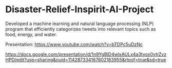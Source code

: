# Disaster-Relief-Inspirit-AI-Project
Developed a machine learning and natural language processing (NLP) program that efficiently categorizes tweets into relevant topics such as food, energy, and water.

Presentation: https://www.youtube.com/watch?v=bTDPc5uDzNc

https://docs.google.com/presentation/d/1n9YgBlD4wlxAULx4a3tyox0ytrZvzHPD/edit?usp=sharing&ouid=114287334167602183955&rtpof=true&sd=true

